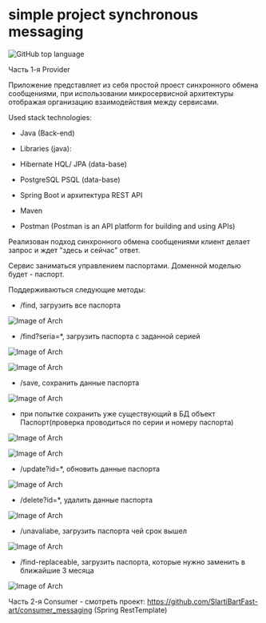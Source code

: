 # simple project synchronous messaging

![GitHub top language](https://img.shields.io/github/languages/top/SlartiBartFast-art/job4j_synchronous_messaging?logo=github)


Часть 1-я Provider

Приложение представляет из себя простой проест синхронного обмена сообщениями,
при использовании микросервисной архитектуры отображая организацию взаимодействия между сервисами.

Used stack technologies:

- Java (Back-end)

- Libraries (java):

- Hibernate HQL/ JPA (data-base)

- PostgreSQL PSQL (data-base)

- Spring Boot и архитектура REST API

- Maven
  
- Postman (Postman is an API platform for building and using APIs)

 Реализован подход синхронного обмена сообщениями клиент делает запрос и ждет "здесь и сейчас" ответ.
  
  Сервис заниматься управлением паспортами.
  Доменной моделью будет - паспорт.

Поддерживаються следующие методы:

- /find, загрузить все паспорта

![Image of Arch](https://github.com/SlartiBartFast-art/job4j_synchronous_messaging/blob/master/image/Screenshot_1.jpg)


- /find?seria=*, загрузить паспорта с заданной серией

![Image of Arch](https://github.com/SlartiBartFast-art/job4j_synchronous_messaging/blob/master/image/Screenshot_2.jpg)

![Image of Arch](https://github.com/SlartiBartFast-art/job4j_synchronous_messaging/blob/master/image/Screenshot_6.jpg)

- /save, сохранить данные паспорта

![Image of Arch](https://github.com/SlartiBartFast-art/job4j_synchronous_messaging/blob/master/image/Screenshot_3.jpg)

- при попытке сохранить уже существующий в БД объект Паспорт(проверка проводиться по серии и номеру паспорта)
  
![Image of Arch](https://github.com/SlartiBartFast-art/job4j_synchronous_messaging/blob/master/image/Screenshot_11.jpg)

![Image of Arch](https://github.com/SlartiBartFast-art/job4j_synchronous_messaging/blob/master/image/Screenshot_10.jpg)

- /update?id=*, обновить данные паспорта

![Image of Arch](https://github.com/SlartiBartFast-art/job4j_synchronous_messaging/blob/master/image/Screenshot_5.jpg)

- /delete?id=*, удалить данные паспорта

![Image of Arch](https://github.com/SlartiBartFast-art/job4j_synchronous_messaging/blob/master/image/Screenshot_7.jpg)


- /unavaliabe, загрузить паспорта чей срок вышел

![Image of Arch](https://github.com/SlartiBartFast-art/job4j_synchronous_messaging/blob/master/image/Screenshot_8.jpg)


- /find-replaceable, загрузить паспорта, которые нужно заменить в ближайшие 3 месяца

![Image of Arch](https://github.com/SlartiBartFast-art/job4j_synchronous_messaging/blob/master/image/Screenshot_9.jpg)


Часть 2-я Consumer - смотреть проект: https://github.com/SlartiBartFast-art/consumer_messaging (Spring RestTemplate)

